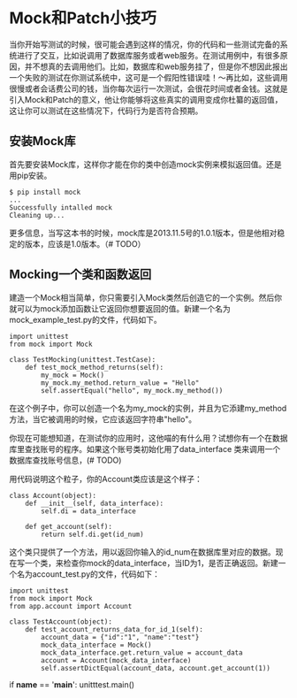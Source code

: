 # Mock和Patch小技巧

  当你开始写测试的时候，很可能会遇到这样的情况，你的代码和一些测试完备的系统进行了交互，比如说调用了数据库服务或者web服务。在测试用例中，有很多原因，并不想真的去调用他们。比如，数据库和web服务挂了，但是你不想因此报出一个失败的测试在你测试系统中，这可是一个假阳性错误哇！～再比如，这些调用很慢或者会话费公司的钱，当你每次运行一次测试，会很花时间或者金钱。这就是引入Mock和Patch的意义，他让你能够将这些真实的调用变成你杜纂的返回值，这让你可以测试在这些情况下，代码行为是否符合预期。
  
## 安装Mock库
首先要安装Mock库，这样你才能在你的类中创造mock实例来模拟返回值。还是用pip安装。

```
$ pip install mock
...
Successfully intalled mock
Cleaning up...
```

更多信息，当写这本书的时候，mock库是2013.11.5号的1.0.1版本，但是他相对稳定的版本，应该是1.0版本。（# TODO）

## Mocking一个类和函数返回

建造一个Mock相当简单，你只需要引入Mock类然后创造它的一个实例。然后你就可以为mock添加函数让它返回你想要返回的值。新建一个名为 mock_example_test.py的文件，代码如下。
```
import unittest
from mock import Mock

class TestMocking(unittest.TestCase):
    def test_mock_method_returns(self):
        my_mock = Mock()
        my_mock.my_method.return_value = "Hello"
        self.assertEqual("hello", my_mock.my_method())
```

在这个例子中，你可以创造一个名为my_mock的实例，并且为它添建my_method方法，当它被调用的时候，它应该返回字符串"hello"。

你现在可能想知道，在测试你的应用时，这他喵的有什么用？试想你有一个在数据库里查找账号的程序。如果这个账号类初始化用了data_interface 类来调用一个数据库查找账号信息，(# TODO)

用代码说明这个粒子，你的Account类应该是这个样子：
```
class Account(object):
    def __init__(self, data_interface):
        self.di = data_interface
        
    def get_account(self):
        return self.di.get(id_num)
```
这个类只提供了一个方法，用以返回你输入的id_num在数据库里对应的数据。现在写一个类，来检查你mock的data_interface，当ID为1，是否正确返回。新建一个名为account_test.py的文件，代码如下：
```
import unittest
from mock import Mock
from app.account import Account

class TestAccount(object):
    def test_account_returns_data_for_id_1(self):
        account_data = {"id":"1", "name":"test"}
        mock_data_interface = Mock()
        mock_data_interface.get.return_value = account_data
        account = Account(mock_data_interface)
        self.assertDictEqual(account_data, account.get_account(1))
```

if __name__ == '__main__':
    unitttest.main()
    
















